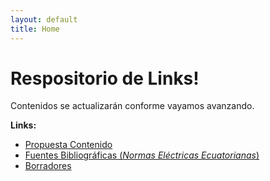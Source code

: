 ```yaml
---
layout: default
title: Home
---
```

<h1>Respositorio de Links!</h1>
Contenidos se actualizarán conforme vayamos avanzando.

**Links:** 
- [Propuesta Contenido](https://mestepario.github.io/proyectos)
- [Fuentes Bibliográficas (*Normas Eléctricas Ecuatorianas*)](https://cieema.com.ec/en/servicios/normas)
- [Borradores](https://mestepario.github.io/borradores)
